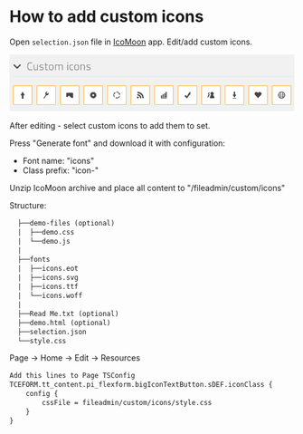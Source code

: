 # How to add custom icons

Open `selection.json` file in [IcoMoon](https://icomoon.io/) app. Edit/add custom icons. 

![](custom-icons.png)

After editing - select custom icons to add them to set. 

Press "Generate font" and download it with configuration:
  - Font name: "icons"
  - Class prefix: "icon-"
  
Unzip IcoMoon archive and place all content to "/fileadmin/custom/icons"

Structure:
```
  ├──demo-files (optional)
  |  ├──demo.css
  |  └──demo.js
  |
  ├──fonts
  |  ├──icons.eot
  |  ├──icons.svg
  |  ├──icons.ttf
  |  └──icons.woff
  |
  ├──Read Me.txt (optional)
  ├──demo.html (optional)
  ├──selection.json
  └──style.css
```
  
Page -> Home -> Edit -> Resources 
```
Add this lines to Page TSConfig
TCEFORM.tt_content.pi_flexform.bigIconTextButton.sDEF.iconClass {
    config {
        cssFile = fileadmin/custom/icons/style.css
    }
}
````

